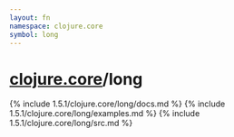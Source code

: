 ```yaml
---
layout: fn
namespace: clojure.core
symbol: long
---
```


# [clojure.core](../)/long

{% include 1.5.1/clojure.core/long/docs.md %}
{% include 1.5.1/clojure.core/long/examples.md %}
{% include 1.5.1/clojure.core/long/src.md %}

